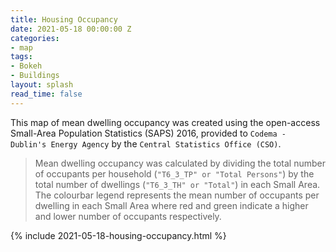 ```yaml
---
title: Housing Occupancy
date: 2021-05-18 00:00:00 Z
categories:
- map
tags:
- Bokeh
- Buildings
layout: splash
read_time: false
---
```


This map of mean dwelling occupancy was created using the open-access Small-Area Population Statistics (SAPS) 2016, provided to `Codema - Dublin's Energy Agency` by the `Central Statistics Office (CSO)`. 

> Mean dwelling occupancy was calculated by dividing the total number of occupants per household (`"T6_3_TP" or "Total Persons"`) by the total number of dwellings (`"T6_3_TH" or "Total"`) in each Small Area. The colourbar legend represents the mean number of occupants per dwelling in each Small Area where red and green indicate a higher and lower number of occupants respectively. 

{% include 2021-05-18-housing-occupancy.html %}
